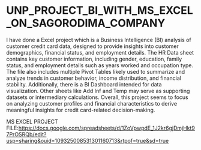 # UNP_PROJECT_BI_WITH_MS_EXCEL_ON_SAGORODIMA_COMPANY

I have done a Excel project which is a Business Intelligence (BI) analysis of customer credit card data, designed to provide insights into customer demographics, financial status, and employment details. The HR Data sheet contains key customer information, including gender, education, family status, and employment details such as years worked and occupation type. The file also includes multiple Pivot Tables likely used to summarize and analyze trends in customer behavior, income distribution, and financial stability. Additionally, there is a BI Dashboard intended for data visualization. Other sheets like Add Inf and Temp may serve as supporting datasets or intermediary calculations. Overall, this project seems to focus on analyzing customer profiles and financial characteristics to derive meaningful insights for credit card-related decision-making.

MS EXCEL PROJECT FILE:https://docs.google.com/spreadsheets/d/1ZoVpwpdE_1J2kr6gjDmjHkt97PrOSRQb/edit?usp=sharing&ouid=109325008531301160713&rtpof=true&sd=true
